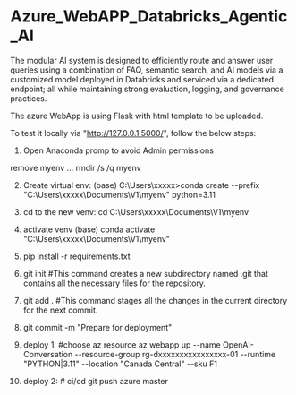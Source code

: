 # Azure_WebAPP_Databricks_Agentic_AI

The modular AI system is designed to efficiently route and answer user queries using a combination of FAQ, semantic search, and AI models via a customized model deployed in Databricks and serviced via a dedicated endpoint; all while maintaining strong evaluation, logging, and governance practices.

The azure WebApp is using Flask with html template to be uploaded. 

To test it locally via "http://127.0.0.1:5000/", follow the below steps:

1. Open Anaconda promp to avoid Admin permissions 

remove myenv ... rmdir /s /q myenv

2. Create virtual env: 
(base) C:\Users\xxxxx>conda create --prefix "C:\Users\xxxxx\Documents\V1\myenv" python=3.11

3. cd to the new venv:
cd C:\Users\xxxxx\Documents\V1\myenv

4. activate venv
(base) conda activate "C:\Users\xxxxx\Documents\V1\myenv"

5. pip install -r requirements.txt

6. git init              #This command creates a new subdirectory named .git that contains all the necessary files for the repository. 

7. git add .             #This command stages all the changes in the current directory for the next commit.

7. git commit -m "Prepare for deployment"


8. deploy 1:              #choose az resource 
az webapp up --name OpenAI-Conversation --resource-group rg-dxxxxxxxxxxxxxxxx-01 --runtime "PYTHON|3.11" --location "Canada Central" --sku F1


8. deploy 2:              # ci/cd
git push azure master
